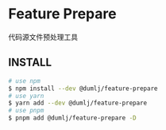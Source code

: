 <!-- This file is dynamically generated. please edit in __readme__ -->

# Feature Prepare

代码源文件预处理工具

## INSTALL

```bash
# use npm
$ npm install --dev @dumlj/feature-prepare
# use yarn
$ yarn add --dev @dumlj/feature-prepare
# use pnpm
$ pnpm add @dumlj/feature-prepare -D
```
